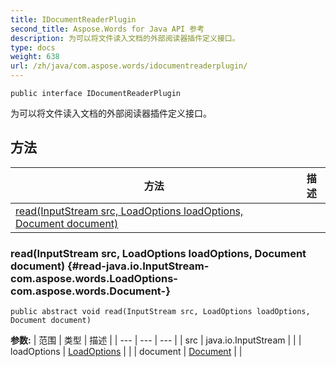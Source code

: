 ```yaml
---
title: IDocumentReaderPlugin
second_title: Aspose.Words for Java API 参考
description: 为可以将文件读入文档的外部阅读器插件定义接口。
type: docs
weight: 638
url: /zh/java/com.aspose.words/idocumentreaderplugin/
---
```

```
public interface IDocumentReaderPlugin
```

为可以将文件读入文档的外部阅读器插件定义接口。
## 方法

| 方法 | 描述 |
| --- | --- |
| [read(InputStream src, LoadOptions loadOptions, Document document)](#read-java.io.InputStream-com.aspose.words.LoadOptions-com.aspose.words.Document-) |  |
### read(InputStream src, LoadOptions loadOptions, Document document) {#read-java.io.InputStream-com.aspose.words.LoadOptions-com.aspose.words.Document-}
```
public abstract void read(InputStream src, LoadOptions loadOptions, Document document)
```




**参数:**
| 范围 | 类型 | 描述 |
| --- | --- | --- |
| src | java.io.InputStream |  |
| loadOptions | [LoadOptions](../../com.aspose.words/loadoptions) |  |
| document | [Document](../../com.aspose.words/document) |  |
